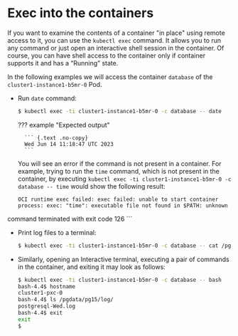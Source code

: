 # Exec into the containers

If you want to examine the contents of a container "in place" using remote access to it, you can use the `kubectl exec` command. It allows you to run any command or just open an interactive shell session in the container. Of course, you can have shell access to the container only if container supports it and has a “Running” state.

In the following examples we will access the container `database` of the `cluster1-instance1-b5mr-0` Pod.

* Run `date` command:

    ``` {.bash data-prompt="$" }
    $ kubectl exec -ti cluster1-instance1-b5mr-0 -c database -- date
    ```

    ??? example "Expected output"

        ``` {.text .no-copy}
        Wed Jun 14 11:18:47 UTC 2023
        ```

    You will see an error if the command is not present in a container. For
    example, trying to run the `time` command, which is not present in the
    container, by executing `kubectl exec -ti cluster1-instance1-b5mr-0 -c database -- time`
    would show the following result:
    
    ``` {.text .no-copy}
    OCI runtime exec failed: exec failed: unable to start container process: exec: "time": executable file not found in $PATH: unknown
command terminated with exit code 126
    ```

* Print log files to a terminal:

    ``` {.bash data-prompt="$" }
    $ kubectl exec -ti cluster1-instance1-b5mr-0 -c database -- cat /pgdata/pg15/log/postgresql-*.log
    ```

* Similarly, opening an Interactive terminal, executing a pair of commands in
    the container, and exiting it may look as follows:

    ```{.bash data-prompt="$" data-prompt-second="bash-4.4$"}
    $ kubectl exec -ti cluster1-instance1-b5mr-0 -c database -- bash
    bash-4.4$ hostname
    cluster1-pxc-0
    bash-4.4$ ls /pgdata/pg15/log/
    postgresql-Wed.log
    bash-4.4$ exit
    exit
    $
    ```

